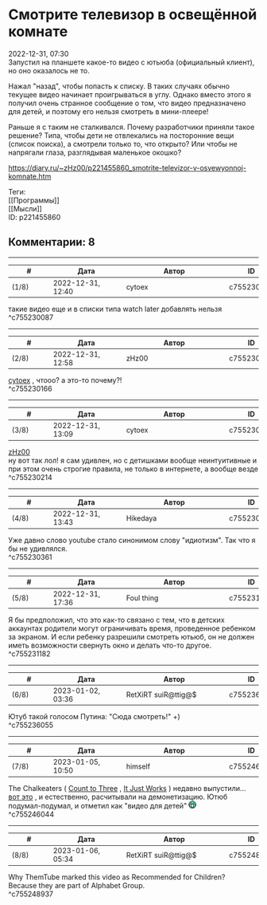 Смотрите телевизор в освещённой комнате
=======================================

  
2022-12-31, 07:30  
 Запустил на планшете какое-то видео с ютьюба (официальный клиент), но оно оказалось не то.   
   
 Нажал "назад", чтобы попасть к списку. В таких случаях обычно текущее видео начинает проигрываться в углу. Однако вместо этого я получил очень странное сообщение о том, что видео предназначено для детей, и поэтому его нельзя смотреть в мини-плеере!   
   
 Раньше я с таким не сталкивался. Почему разработчики приняли такое решение? Типа, чтобы дети не отвлекались на посторонние вещи (список поиска), а смотрели только то, что открыто? Или чтобы не напрягали глаза, разглядывая маленькое окошко?   
  
<https://diary.ru/~zHz00/p221455860_smotrite-televizor-v-osvewyonnoj-komnate.htm>  
  
Теги:  
[[Программы]]  
[[Мысли]]  
ID: p221455860  


Комментарии: 8
--------------

  


---



|         #         |              Дата              |                     Автор                     |           ID           |
| --- | --- | --- | --- |
| (1/8) | 2022-12-31, 12:40 | cytoex | c755230087 |

  
 такие видео еще и в списки типа watch later добавлять нельзя   
 ^c755230087

---



|         #         |              Дата              |                     Автор                     |           ID           |
| --- | --- | --- | --- |
| (2/8) | 2022-12-31, 12:58 | zHz00 | c755230166 |

  
  [cytoex](https://citoex.diary.ru "Только это красиво и только в этом есть смысл")  , чтооо? а это-то почему?!   
 ^c755230166

---



|         #         |              Дата              |                     Автор                     |           ID           |
| --- | --- | --- | --- |
| (3/8) | 2022-12-31, 13:09 | cytoex | c755230214 |

  
  [zHz00](https://zHz00.diary.ru "Untitled")    
 ну вот так лол! я сам удивлен, но с детишками вообще неинтуитивные и при этом очень строгие правила, не только в интернете, а вообще везде   
 ^c755230214

---



|         #         |              Дата              |                     Автор                     |           ID           |
| --- | --- | --- | --- |
| (4/8) | 2022-12-31, 13:43 | Hikedaya | c755230361 |

  
 Уже давно слово youtube стало синонимом слову "идиотизм". Так что я бы не удивлялся.   
 ^c755230361

---



|         #         |              Дата              |                     Автор                     |           ID           |
| --- | --- | --- | --- |
| (5/8) | 2022-12-31, 17:36 | Foul thing | c755231182 |

  
 Я бы предположил, что это как-то связано с тем, что в детских аккаунтах родители могут ограничивать время, проведенное ребенком за экраном. И если ребенку разрешили смотреть ютьюб, он не должен иметь возможности свернуть окно и делать что-то другое.   
 ^c755231182

---



|         #         |              Дата              |                     Автор                     |           ID           |
| --- | --- | --- | --- |
| (6/8) | 2023-01-02, 03:36 | RetXiRT suiR@ttig@$ | c755236055 |

  
 Ютуб такой голосом Путина: "Сюда смотреть!" +)   
 ^c755236055

---



|         #         |              Дата              |                     Автор                     |           ID           |
| --- | --- | --- | --- |
| (7/8) | 2023-01-05, 10:50 | himself | c755246044 |

  
 The Chalkeaters (  [Count to Three](https://www.youtube.com/watch?v=jpw2ebhTSKs)  ,  [It Just Works](https://www.youtube.com/watch?v=YPN0qhSyWy8)  ) недавно выпустили...  [вот это](https://www.youtube.com/watch?v=CVqsQ-9GLLE)  , и естественно, расчитывали на демонетизацию. Ютюб подумал-подумал, и отметил как "видео для детей" ![:D](pics/1131.gif)   
 ^c755246044

---



|         #         |              Дата              |                     Автор                     |           ID           |
| --- | --- | --- | --- |
| (8/8) | 2023-01-06, 05:34 | RetXiRT suiR@ttig@$ | c755248937 |

  
 Why ThemTube marked this video as Recommended for Children?   
 Because they are part of Alphabet Group.   
 ^c755248937